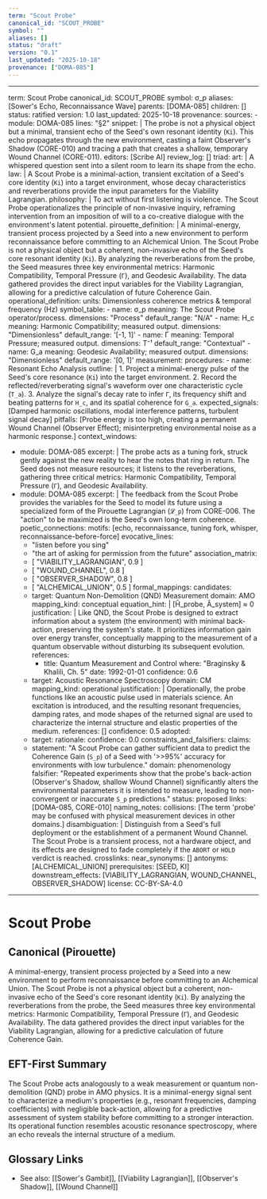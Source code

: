 ```yaml
---
term: "Scout Probe"
canonical_id: "SCOUT_PROBE"
symbol: ""
aliases: []
status: "draft"
version: "0.1"
last_updated: "2025-10-18"
provenance: ["DOMA-085"]
---
```


---
term: Scout Probe
canonical_id: SCOUT_PROBE
symbol: σ_p
aliases: [Sower's Echo, Reconnaissance Wave]
parents: [DOMA-085]
children: []
status: ratified
version: 1.0
last_updated: 2025-10-18
provenance:
  sources:
    - module: DOMA-085
      lines: "§2"
      snippet: |
        The probe is not a physical object but a minimal, transient echo of the Seed's own resonant identity (`Ki`). This echo propagates through the new environment, casting a faint Observer's Shadow (CORE-010) and tracing a path that creates a shallow, temporary Wound Channel (CORE-011).
  editors: [Scribe AI]
  review_log: []
triad:
  art: |
    A whispered question sent into a silent room to learn its shape from the echo.
  law: |
    A Scout Probe is a minimal-action, transient excitation of a Seed's core identity (`Ki`) into a target environment, whose decay characteristics and reverberations provide the input parameters for the Viability Lagrangian.
  philosophy: |
    To act without first listening is violence. The Scout Probe operationalizes the principle of non-invasive inquiry, reframing intervention from an imposition of will to a co-creative dialogue with the environment's latent potential.
pirouette_definition: |
  A minimal-energy, transient process projected by a Seed into a new environment to perform reconnaissance before committing to an Alchemical Union. The Scout Probe is not a physical object but a coherent, non-invasive echo of the Seed's core resonant identity (`Ki`). By analyzing the reverberations from the probe, the Seed measures three key environmental metrics: Harmonic Compatibility, Temporal Pressure (`Γ`), and Geodesic Availability. The data gathered provides the direct input variables for the Viability Lagrangian, allowing for a predictive calculation of future Coherence Gain.
operational_definition:
  units: Dimensionless coherence metrics & temporal frequency (Hz)
  symbol_table:
    - name: σ_p
      meaning: The Scout Probe operator/process.
      dimensions: "Process"
      default_range: "N/A"
    - name: H_c
      meaning: Harmonic Compatibility; measured output.
      dimensions: "Dimensionless"
      default_range: '[-1, 1]'
    - name: Γ
      meaning: Temporal Pressure; measured output.
      dimensions: T⁻¹
      default_range: "Contextual"
    - name: G_a
      meaning: Geodesic Availability; measured output.
      dimensions: "Dimensionless"
      default_range: '[0, 1]'
  measurement:
    procedures:
      - name: Resonant Echo Analysis
        outline: |
          1. Project a minimal-energy pulse of the Seed's core resonance (`Ki`) into the target environment.
          2. Record the reflected/reverberating signal's waveform over one characteristic cycle (`T_a`).
          3. Analyze the signal's decay rate to infer `Γ`, its frequency shift and beating patterns for `H_c`, and its spatial coherence for `G_a`.
        expected_signals: [Damped harmonic oscillations, modal interference patterns, turbulent signal decay]
        pitfalls: [Probe energy is too high, creating a permanent Wound Channel (Observer Effect); misinterpreting environmental noise as a harmonic response.]
context_windows:
  - module: DOMA-085
    excerpt: |
      The probe acts as a tuning fork, struck gently against the new reality to hear the notes that ring in return. The Seed does not measure resources; it listens to the reverberations, gathering three critical metrics: Harmonic Compatibility, Temporal Pressure (`Γ`), and Geodesic Availability.
  - module: DOMA-085
    excerpt: |
      The feedback from the Scout Probe provides the variables for the Seed to model its future using a specialized form of the Pirouette Lagrangian (`𝓛_p`) from CORE-006. The "action" to be maximized is the Seed's own long-term coherence.
poetic_connections:
  motifs: [echo, reconnaissance, tuning fork, whisper, reconnaissance-before-force]
  evocative_lines:
    - "listen before you sing"
    - "the art of asking for permission from the future"
  association_matrix:
    - [ "VIABILITY_LAGRANGIAN", 0.9 ]
    - [ "WOUND_CHANNEL", 0.8 ]
    - [ "OBSERVER_SHADOW", 0.8 ]
    - [ "ALCHEMICAL_UNION", 0.5 ]
formal_mappings:
  candidates:
    - target: Quantum Non-Demolition (QND) Measurement
      domain: AMO
      mapping_kind: conceptual
      equation_hint: |
        [Ĥ_probe, Â_system] ≈ 0
      justification: |
        Like QND, the Scout Probe is designed to extract information about a system (the environment) with minimal back-action, preserving the system's state. It prioritizes information gain over energy transfer, conceptually mapping to the measurement of a quantum observable without disturbing its subsequent evolution.
      references:
        - title: Quantum Measurement and Control
          where: "Braginsky & Khalili, Ch. 5"
          date: 1992-01-01
      confidence: 0.6
    - target: Acoustic Resonance Spectroscopy
      domain: CM
      mapping_kind: operational
      justification: |
        Operationally, the probe functions like an acoustic pulse used in materials science. An excitation is introduced, and the resulting resonant frequencies, damping rates, and mode shapes of the returned signal are used to characterize the internal structure and elastic properties of the medium.
      references: []
      confidence: 0.5
  adopted:
    - target:
      rationale:
      confidence: 0.0
constraints_and_falsifiers:
  claims:
    - statement: "A Scout Probe can gather sufficient data to predict the Coherence Gain (`S_p`) of a Seed with '>>95%' accuracy for environments with low turbulence."
      domain: phenomenology
      falsifier: "Repeated experiments show that the probe's back-action (Observer's Shadow, shallow Wound Channel) significantly alters the environmental parameters it is intended to measure, leading to non-convergent or inaccurate `S_p` predictions."
      status: proposed
      links: [DOMA-085, CORE-010]
naming_notes:
  collisions: [The term 'probe' may be confused with physical measurement devices in other domains.]
  disambiguation: |
    Distinguish from a Seed's full deployment or the establishment of a permanent Wound Channel. The Scout Probe is a transient process, not a hardware object, and its effects are designed to fade completely if the `ABORT` or `HOLD` verdict is reached.
crosslinks:
  near_synonyms: []
  antonyms: [ALCHEMICAL_UNION]
  prerequisites: [SEED, KI]
  downstream_effects: [VIABILITY_LAGRANGIAN, WOUND_CHANNEL, OBSERVER_SHADOW]
license: CC-BY-SA-4.0
---

# Scout Probe

## Canonical (Pirouette)
A minimal-energy, transient process projected by a Seed into a new environment to perform reconnaissance before committing to an Alchemical Union. The Scout Probe is not a physical object but a coherent, non-invasive echo of the Seed's core resonant identity (`Ki`). By analyzing the reverberations from the probe, the Seed measures three key environmental metrics: Harmonic Compatibility, Temporal Pressure (`Γ`), and Geodesic Availability. The data gathered provides the direct input variables for the Viability Lagrangian, allowing for a predictive calculation of future Coherence Gain.

## EFT-First Summary
The Scout Probe acts analogously to a weak measurement or quantum non-demolition (QND) probe in AMO physics. It is a minimal-energy signal sent to characterize a medium's properties (e.g., resonant frequencies, damping coefficients) with negligible back-action, allowing for a predictive assessment of system stability before committing to a stronger interaction. Its operational function resembles acoustic resonance spectroscopy, where an echo reveals the internal structure of a medium.

## Glossary Links
- See also: [[Sower's Gambit]], [[Viability Lagrangian]], [[Observer's Shadow]], [[Wound Channel]]